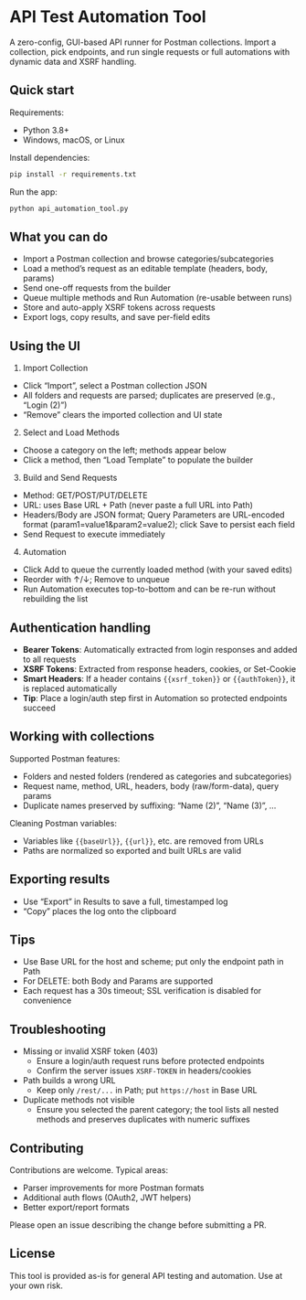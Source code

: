 # API Test Automation Tool

A zero-config, GUI-based API runner for Postman collections. Import a collection, pick endpoints, and run single requests or full automations with dynamic data and XSRF handling.

## Quick start

Requirements:
- Python 3.8+
- Windows, macOS, or Linux

Install dependencies:
```bash
pip install -r requirements.txt
```

Run the app:
```bash
python api_automation_tool.py
```

## What you can do

- Import a Postman collection and browse categories/subcategories
- Load a method’s request as an editable template (headers, body, params)
- Send one-off requests from the builder
- Queue multiple methods and Run Automation (re-usable between runs)
- Store and auto-apply XSRF tokens across requests
- Export logs, copy results, and save per-field edits

## Using the UI

1) Import Collection
- Click “Import”, select a Postman collection JSON
- All folders and requests are parsed; duplicates are preserved (e.g., “Login (2)”) 
- “Remove” clears the imported collection and UI state

2) Select and Load Methods
- Choose a category on the left; methods appear below
- Click a method, then “Load Template” to populate the builder

3) Build and Send Requests
- Method: GET/POST/PUT/DELETE
- URL: uses Base URL + Path (never paste a full URL into Path)
- Headers/Body are JSON format; Query Parameters are URL-encoded format (param1=value1&param2=value2); click Save to persist each field
- Send Request to execute immediately

4) Automation
- Click Add to queue the currently loaded method (with your saved edits)
- Reorder with ↑/↓; Remove to unqueue
- Run Automation executes top-to-bottom and can be re-run without rebuilding the list

## Authentication handling

- **Bearer Tokens**: Automatically extracted from login responses and added to all requests
- **XSRF Tokens**: Extracted from response headers, cookies, or Set-Cookie
- **Smart Headers**: If a header contains `{{xsrf_token}}` or `{{authToken}}`, it is replaced automatically
- **Tip**: Place a login/auth step first in Automation so protected endpoints succeed

## Working with collections

Supported Postman features:
- Folders and nested folders (rendered as categories and subcategories)
- Request name, method, URL, headers, body (raw/form-data), query params
- Duplicate names preserved by suffixing: “Name (2)”, “Name (3)”, …

Cleaning Postman variables:
- Variables like `{{baseUrl}}`, `{{url}}`, etc. are removed from URLs
- Paths are normalized so exported and built URLs are valid

## Exporting results

- Use “Export” in Results to save a full, timestamped log
- “Copy” places the log onto the clipboard

## Tips

- Use Base URL for the host and scheme; put only the endpoint path in Path
- For DELETE: both Body and Params are supported
- Each request has a 30s timeout; SSL verification is disabled for convenience

## Troubleshooting

- Missing or invalid XSRF token (403)
  - Ensure a login/auth request runs before protected endpoints
  - Confirm the server issues `XSRF-TOKEN` in headers/cookies
- Path builds a wrong URL
  - Keep only `/rest/...` in Path; put `https://host` in Base URL
- Duplicate methods not visible
  - Ensure you selected the parent category; the tool lists all nested methods and preserves duplicates with numeric suffixes

## Contributing

Contributions are welcome. Typical areas:
- Parser improvements for more Postman formats
- Additional auth flows (OAuth2, JWT helpers)
- Better export/report formats

Please open an issue describing the change before submitting a PR.

## License

This tool is provided as-is for general API testing and automation. Use at your own risk.